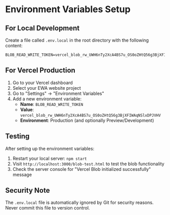 # Environment Variables Setup

## For Local Development

Create a file called `.env.local` in the root directory with the following content:

```
BLOB_READ_WRITE_TOKEN=vercel_blob_rw_UWH6nTy2XcA4BS7u_OS0oZHtQ56g3BjXFIWAqNSlxDPJVHV
```

## For Vercel Production

1. Go to your Vercel dashboard
2. Select your EWA website project
3. Go to "Settings" → "Environment Variables"
4. Add a new environment variable:
   - **Name**: `BLOB_READ_WRITE_TOKEN`
   - **Value**: `vercel_blob_rw_UWH6nTy2XcA4BS7u_OS0oZHtQ56g3BjXFIWAqNSlxDPJVHV`
   - **Environment**: Production (and optionally Preview/Development)

## Testing

After setting up the environment variables:

1. Restart your local server: `npm start`
2. Visit `http://localhost:3000/blob-test.html` to test the blob functionality
3. Check the server console for "Vercel Blob initialized successfully" message

## Security Note

The `.env.local` file is automatically ignored by Git for security reasons.
Never commit this file to version control. 